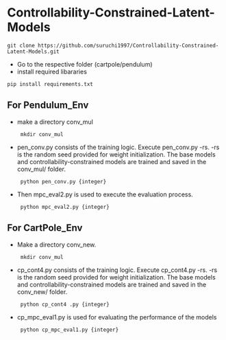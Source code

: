# Controllability-Constrained-Latent-Models
```
git clone https://github.com/suruchi1997/Controllability-Constrained-Latent-Models.git
```
* Go to the respective folder (cartpole/pendulum)
* install required libararies
```
pip install requirements.txt 
```
## For Pendulum_Env
 * make a directory conv_mul
   ```
    mkdir conv_mul
   ```  
 * pen_conv.py consists of the training logic. Execute pen_conv.py -rs. -rs is the random seed provided for weight initialization. The  base models and controllability-constrained models are trained and saved in the conv_mul/ folder.
   ```
    python pen_conv.py {integer}
   ```  
 * Then mpc_eval2.py is used to execute the evaluation process.

   ```
    python mpc_eval2.py {integer} 
   ```
## For CartPole_Env
 * Make a directory conv_new. 
   ```
    mkdir conv_mul
   ```  
 * cp_cont4.py consists of the training logic. Execute cp_cont4.py -rs. -rs is the random seed provided for weight initialization. The  base models and controllability-constrained models are trained and saved in the conv_new/ folder.
   
   ```
    python cp_cont4 .py {integer}
   ```  
 * cp_mpc_eval1.py is used for evaluating the performance of the models

   ```
    python cp_mpc_eval1.py {integer}
   ```
